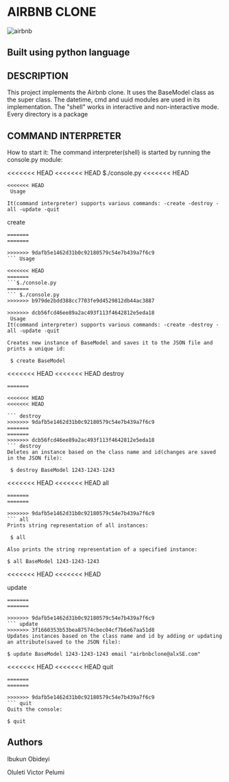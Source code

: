 # AIRBNB CLONE

![airbnb](https://user-images.githubusercontent.com/83606182/183284424-59181430-8fcb-46ed-bf00-8333c1d89c13.png)

## Built using python language

## DESCRIPTION

This project implements the Airbnb clone. It uses the BaseModel class as the super class. The datetime, cmd and uuid modules are used in its implementation. The "shell" works in interactive and non-interactive mode. Every directory is a package

## COMMAND INTERPRETER

How to start it:
The command interpreter(shell) is started by running the console.py module:

<<<<<<< HEAD
<<<<<<< HEAD
 $./console.py
<<<<<<< HEAD
```
<<<<<<< HEAD
 Usage
```
```
It(command interpreter) supports various commands: -create -destroy -all -update -quit
```
 create
```
=======
=======

>>>>>>> 9dafb5e1462d31b0c92180579c54e7b439a7f6c9
``` Usage

<<<<<<< HEAD
=======
```$./console.py
=======
``` $./console.py
>>>>>>> b979de2bdd388cc7703fe9d4529812db44ac3887

>>>>>>> dcb56fcd46ee89a2ac493f113f4642812e5eda18
 Usage
It(command interpreter) supports various commands: -create -destroy -all -update -quit
```

``` create
Creates new instance of BaseModel and saves it to the JSON file and prints a unique id:

 $ create BaseModel
```
<<<<<<< HEAD
<<<<<<< HEAD
 destroy
```
=======

<<<<<<< HEAD
<<<<<<< HEAD

``` destroy
>>>>>>> 9dafb5e1462d31b0c92180579c54e7b439a7f6c9
=======
=======
>>>>>>> dcb56fcd46ee89a2ac493f113f4642812e5eda18
``` destroy
Deletes an instance based on the class name and id(changes are saved in the JSON file):

 $ destroy BaseModel 1243-1243-1243
```
<<<<<<< HEAD
<<<<<<< HEAD
 all
```
=======
=======

>>>>>>> 9dafb5e1462d31b0c92180579c54e7b439a7f6c9
``` all
Prints string representation of all instances:

 $ all

Also prints the string representation of a specified instance:

$ all BaseModel 1243-1243-1243
```
<<<<<<< HEAD
<<<<<<< HEAD

 update
```
=======
=======

>>>>>>> 9dafb5e1462d31b0c92180579c54e7b439a7f6c9
``` update
>>>>>>> 3f1660353b53bea87574cbec04cf7b6e67aa51d8
Updates instances based on the class name and id by adding or updating an attribute(saved to the JSON file):

$ update BaseModel 1243-1243-1243 email "airbnbclone@alxSE.com"
```
<<<<<<< HEAD
<<<<<<< HEAD
 quit
```
=======
=======

>>>>>>> 9dafb5e1462d31b0c92180579c54e7b439a7f6c9
``` quit
Quits the console:

$ quit
```

## Authors

Ibukun Obideyi

Oluleti Victor Pelumi
